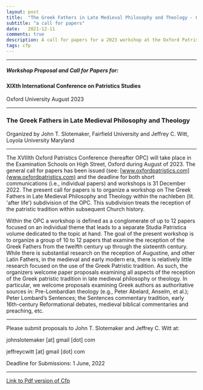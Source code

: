 ```yaml
---
layout: post
title:  "The Greek Fathers in Late Medieval Philosophy and Theology - Oxford Patritics 2023"
subtitle: "a call for papers"
date:   2021-12-11
comments: true
description: A call for papers for a 2023 workshop at the Oxford Patristics Conference on the Patristic Legacy in the Middle Ages - The Greek Fathers in Late Medieval Philosophy and Theology.
tags: cfp
---
```


<hr/>

##### Workshop Proposal and Call for Papers for:

#### XIXth International Conference on Patristics Studies
Oxford University
August 2023

<hr/>

### The Greek Fathers in Late Medieval Philosophy and Theology

Organized by John T. Slotemaker, Fairfield University and Jeffrey C. Witt, Loyola University Maryland

<hr/>

The XVIIIth Oxford Patristics Conference (hereafter OPC) will take place in the Examination Schools on High Street, Oxford during August of 2023. The general call for papers has been issued (see: [www.oxfordpatristics.com](www.oxfordpatristics.com) and the deadline for both short communications (i.e., individual papers) and workshops is 31 December 2022. The present call for papers is to organize a workshop on The Greek Fathers in Late Medieval Philosophy and Theology within the nachleben (lit. 'after life') subdivision of the OPC. This subdivision treats the reception of the patristic tradition within subsequent Church history.

Within the OPC a workshop is defined as a conglomerate of up to 12 papers focused on an individual theme that leads to a separate Studia Patristica volume dedicated to the topic at hand. The goal of the present workshop is to organize a group of 10 to 12 papers that examine the reception of the Greek Fathers from the twelfth century up through the sixteenth century. While there is substantial research on the reception of Augustine, and other Latin Fathers, in the medieval and early modern era, there is relatively little research focused on the use of the Greek Patristic tradition.  As such, the organizers welcome paper proposals examining all aspects of the reception of the Greek patristic tradition in late medieval philosophy or theology. In particular, we welcome proposals examining Greek authors as authoritative sources in: Pre-Lombardian theology (e.g., Peter Abelard, Anselm, et al.); Peter Lombard’s Sentences; the Sentences commentary tradition, early 16th-century Reformational debates, medieval biblical commentaries and preaching, etc. 

<hr/>

Please submit proposals to John T. Slotemaker and Jeffrey C. Witt at:

johnslotemaker [at] gmail [dot] com

jeffreycwitt [at] gmail [dot] com

Deadline for Submissions: 1 June, 2022

<hr/>

[Link to Pdf version of Cfp](https://s3.amazonaws.com/lum-faculty-jcwitt-public/Cfp-OxfordPatristics-2023.pdf)